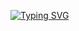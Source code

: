 [![Typing SVG](https://readme-typing-svg.herokuapp.com?lines=%3Cp%3E+Hi+%F0%9F%91%8B++I+am+Kanwar+Manraj+%3C%2Fp%3E)](https://git.io/typing-svg)







